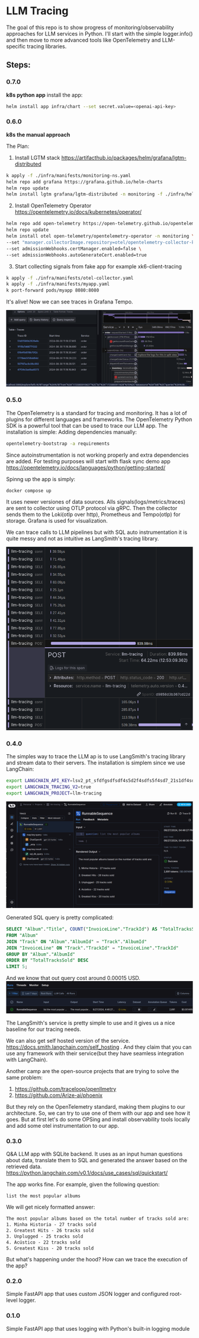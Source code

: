 # LLM Tracing

The goal of this repo is to show progress of monitoring/observability approaches for LLM services in Python. I'll start with the simple logger.info() and then move to more advanced tools like OpenTelemetry and LLM-specific tracing libraries.

## Steps:
### 0.7.0
**k8s python app**
install the app:
```bash
helm install app infra/chart --set secret.value=<openai-api-key>
```

### 0.6.0
**k8s the manual approach**

The Plan:
1. Install LGTM stack https://artifacthub.io/packages/helm/grafana/lgtm-distributed

```bash
k apply -f ./infra/manifests/monitoring-ns.yaml 
helm repo add grafana https://grafana.github.io/helm-charts
helm repo update
helm install lgtm grafana/lgtm-distributed -n monitoring -f ./infra/helm-values/lgtm-values.yaml
```

2. Install OpenTelemetry Operator https://opentelemetry.io/docs/kubernetes/operator/
    
```bash
helm repo add open-telemetry https://open-telemetry.github.io/opentelemetry-helm-charts
helm repo update
helm install otel open-telemetry/opentelemetry-operator -n monitoring \
--set "manager.collectorImage.repository=otel/opentelemetry-collector-k8s" \
--set admissionWebhooks.certManager.enabled=false \
--set admissionWebhooks.autoGenerateCert.enabled=true
``` 

3. Start collecting signals from fake app for example xk6-client-tracing

```bash
k apply -f ./infra/manifests/otel-collector.yaml
k apply -f ./infra/manifests/myapp.yaml 
k port-forward pods/myapp 8080:8080
```

It's alive! Now we can see traces in Grafana Tempo.

![alt text](./static/k8s-traces.png)

### 0.5.0
The OpenTelemetry is a standard for tracing and monitoring. It has a lot of plugins for different languages and frameworks. The OpenTelemetry Python SDK is a powerful tool that can be used to trace our LLM app. The installation is simple:
Adding dependencies manually:
```bash
opentelemetry-bootstrap -a requirements
```
Since autoinstrumentation is not working properly and extra dependencies are added.
For testing purposes will start with flask sync demo app https://opentelemetry.io/docs/languages/python/getting-started/

Spinng up the app is simply:
```bash
docker compose up
```
It uses newer versiones of data sources. Alls signals(logs/metrics/traces) are sent to collector using OTLP protocol via gRPC. Then the collector sends them to the Loki(otlp over http), Prometheus and Tempo(otlp) for storage. Grafana is used for visualization.

We can trace calls to LLM pipelines but with SQL auto instrumentation it is quite messy and not as intuitive as LangSmith's tracing library.

![Tempo LLM](./static/tempo_llm.png)


### 0.4.0 
The simples way to trace the LLM ap is to use LangSmith's tracing library and stream data to their servers.
The installation is simplem since we use LangChain:

```bash
export LANGCHAIN_API_KEY=lsv2_pt_sfdfgsdfsdf4s5d2f4sdfs5f4sd7_21s1df4sdfs_fake
export LANGCHAIN_TRACING_V2=true
export LANGCHAIN_PROJECT=llm-tracing
```

![LangSmith](./static/ls_chain.png)


Generated SQL query is pretty complicated:
```sql
SELECT "Album"."Title", COUNT("InvoiceLine"."TrackId") AS "TotalTracksSold"
FROM "Album"
JOIN "Track" ON "Album"."AlbumId" = "Track"."AlbumId"
JOIN "InvoiceLine" ON "Track"."TrackId" = "InvoiceLine"."TrackId"
GROUP BY "Album"."AlbumId"
ORDER BY "TotalTracksSold" DESC
LIMIT 5;
```

And we know that out query cost around 0.00015 USD.
![LangSmith Cost](./static/ls_cost.png)

The LangSmith's service is pretty simple to use and it gives us a nice baseline for our tracing needs.

We can also get self hosted version of the service. https://docs.smith.langchain.com/self_hosting . And they claim that you can use any framework with their service(but they have seamless integration with LangChain).

Another camp are the open-source projects that are trying to solve the same problem:
1. https://github.com/traceloop/openllmetry
2. https://github.com/Arize-ai/phoenix

But they rely on the OpenTelemetry standard, making them plugins to our architecture. So, we can try to use one of them with our app and see how it goes. But at first let's do some OPSing and install observability tools locally and add some otel instrumentation to our app.

### 0.3.0 
Q&A LLM app with SQLite backend. 
It uses as an input human questions about data, translate them to SQL and generated the answer based on the retrieved data.
https://python.langchain.com/v0.1/docs/use_cases/sql/quickstart/

The app works fine. For example, given the following question:
```
list the most popular albums
```
We will get nicely formatted answer:
```
The most popular albums based on the total number of tracks sold are:
1. Minha Historia - 27 tracks sold
2. Greatest Hits - 26 tracks sold
3. Unplugged - 25 tracks sold
4. Acústico - 22 tracks sold
5. Greatest Kiss - 20 tracks sold
```
But what's happening under the hood? How can we trace the execution of the app?

### 0.2.0 
Simple FastAPI app that uses custom JSON logger and configured root-level logger.

### 0.1.0 
Simple FastAPI app that uses logging with Python's built-in logging module